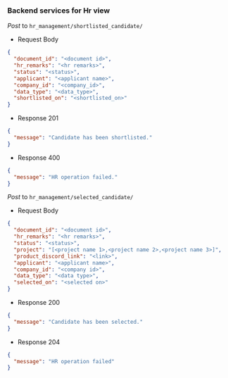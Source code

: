 ### Backend services for Hr view

_Post_ to `hr_management/shortlisted_candidate/`

- Request Body

```json
{
  "document_id": "<document id>",
  "hr_remarks": "<hr remarks>",
  "status": "<status>",
  "applicant": "<applicant name>",
  "company_id": "<company_id>",
  "data_type": "<data_type>",
  "shortlisted_on": "<shortlisted_on>"
}
```

- Response 201

```json
{
  "message": "Candidate has been shortlisted."
}
```

- Response 400

```json
{
  "message": "HR operation failed."
}
```

_Post_ to `hr_management/selected_candidate/`

- Request Body

```json
{
  "document_id": "<document id>",
  "hr_remarks": "<hr remarks>",
  "status": "<status>",
  "project": "[<project name 1>,<project name 2>,<project name 3>]",
  "product_discord_link": "<link>",
  "applicant": "<applicant name>",
  "company_id": "<company id>",
  "data_type": "<data type>",
  "selected_on": "<selected on>"
}
```

- Response 200

```json
{
  "message": "Candidate has been selected."
}
```

- Response 204

```json
{
  "message": "HR operation failed"
}
```
